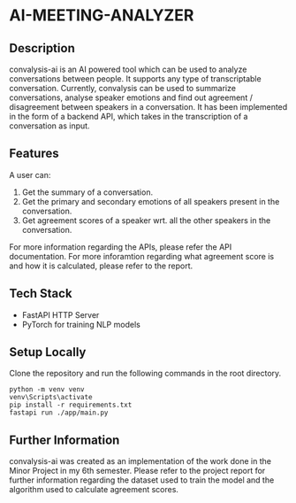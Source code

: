# AI-MEETING-ANALYZER

## Description

convalysis-ai is an AI powered tool which can be used to analyze conversations between people. It supports any type of transcriptable conversation. Currently, convalysis can be used to summarize conversations, analyse speaker emotions and find out agreement / disagreement between speakers in a conversation. It has been implemented in the form of a backend API, which takes in the transcription of a conversation as input.

## Features

A user can:

1. Get the summary of a conversation.
2. Get the primary and secondary emotions of all speakers present in the conversation.
3. Get agreement scores of a speaker wrt. all the other speakers in the conversation.

For more information regarding the APIs, please refer the API documentation.
For more inforamtion regarding what agreement score is and how it is calculated, please refer to the report.

## Tech Stack

- FastAPI HTTP Server
- PyTorch for training NLP models

## Setup Locally

Clone the repository and run the following commands in the root directory.

```shell
python -m venv venv
venv\Scripts\activate
pip install -r requirements.txt
fastapi run ./app/main.py
```

## Further Information

convalysis-ai was created as an implementation of the work done in the Minor Project in my 6th semester. Please refer to the project report for further information regarding the dataset used to train the model and the algorithm used to calculate agreement scores.
